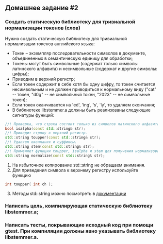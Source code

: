 ## Домашнее задание #2
### Создать статическую библиотеку для тривиальной нормализации токенов (слов)

Нужно создать статическую библиотеку для тривиальной нормализации токенов английского языка:
- Токен – экземпляр последовательности символов в документе, объединенных в семантическую единицу для обработки;
- Токены могут быть символьные (содержат только символы латинского алфавита) и несимвольные (содержат и другие символы: цифры);
- Приводим в верхний регистр;
- Если токен содержит в себе хотя бы одну цифру, то токен считается несимвольным и не должен приводиться к нормальному виду ("cat" -- токен, "d0g" -- не символьный токен, "2023" -- не символьные токен);
- Если токен оканчивается на 'ed', 'ing', 's', 'ly', то удаляем окончания;
- В библиотеке libstemmer.a должны быть реализованы следующие сигнатуры функций:
```c++
//! Проверка, что строка состоит только из символов латинского алфавита.
bool isalpha(const std::string& str);
//! Приводит строку в верхний регистр.
std::string toupper(const std::string& str);
//! Удаляем окончания и суффиксы.
std::string stem(const std::string& str);
//! Применяет функции toupper, isalpha и stem для получения нормализованной функции.
std::string normalize(const std::string& str);
```

1) На избыточное копирование std::string не обращаем внимания.
2) Для приведения символа к верхнему регистру используйте функцию
```c++
int toupper( int ch );
```
3) Методы std::string можно посмотреть в [документации](https://en.cppreference.com/w/cpp/string/basic_string)

### Написать цель, компилирующая статическую библиотеку libstemmer.a;

### Написать тесты, покрывающие исходный код при помощи gtest. При компиляции должны явно указывать библиотеку libstemmer.a.
